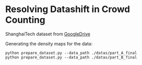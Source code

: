 # Resolving Datashift in Crowd Counting

ShanghaiTech dataset from [GoogleDrive](https://drive.google.com/drive/folders/17WobgYjekLTq3QIRW3wPyNByq9NJTmZ9?usp=sharing)

Generating the density maps for the data:
```
python prepare_dataset.py --data_path ./datas/part_A_final
python prepare_dataset.py --data_path ./datas/part_B_final
```
